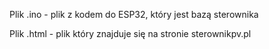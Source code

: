 Plik .ino - plik z kodem do ESP32, który jest bazą sterownika

Plik .html - plik który znajduje się na stronie sterownikpv.pl
